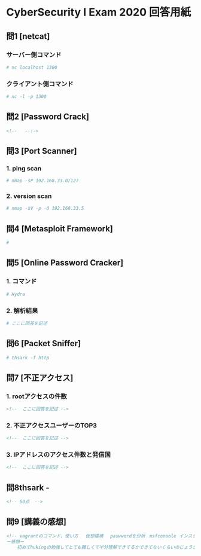 # CyberSecurity I Exam 2020 回答用紙

## 問1 [netcat]

### サーバー側コマンド

```sh
# nc localhost 1300

```
### クライアント側コマンド

```sh
# nc -l -p 1300

```

## 問2 [Password Crack]

```md
<!--   --!->

```

## 問3 [Port Scanner]

### 1. ping scan

```sh
# nmap -sP 192.168.33.0/127

```

### 2. version scan

```sh
# nmap -sV -p -O 192.168.33.5

```

## 問4 [Metasploit Framework]

```sh
# 

```

## 問5 [Online Password Cracker]


### 1. コマンド

```sh
# Hydra 

```

### 2. 解析結果

```sh
# ここに回答を記述

```

## 問6 [Packet Sniffer]

```sh
# thsark -f http

```

## 問7 [不正アクセス]

### 1. rootアクセスの件数

```md
<!--  ここに回答を記述 -->

```

### 2. 不正アクセスユーザーのTOP3

```md
<!--  ここに回答を記述 -->

```
### 3. IPアドレスのアクセス件数と発信国

```md
<!--  ここに回答を記述 -->

```

## 問8thsark -
```md
<!-- 50点  -->

```

## 問9 [講義の感想]

```md
<!-- vagrantのコマンド、使い方　 仮想環境　 paswwordを分析　msfconsole インスタンスの切り替え wireshak 改めてgithubの使い方を覚えきれた 危険なサーバーやそのIPアドレス hukingのいろんなコマンド　サーバーで使うコマンド
ー感想ー
	初めてhukingの勉強してとても難しくて半分理解できてるかできてないくらいのじょうきょうでした。なので５０点にしました。教科書見てコマンドを打って理解できるものもあれば曖昧なままただコマンドだけを打っていたりしていて、みんなに比べて理解力もないのにも関わらず、お家での自己学習をしたり、復習などをしてなくてテストも全然できませんでした。まだまだ序盤なのにこんだけの点数なのは嫌なのでこの授業が終わっても少しずつ復習をしていき来年のこの授業も頑張っていきたいなと思っております。まだまだ伸びしろはたくさんあるので成長していきます！ --!>

```
